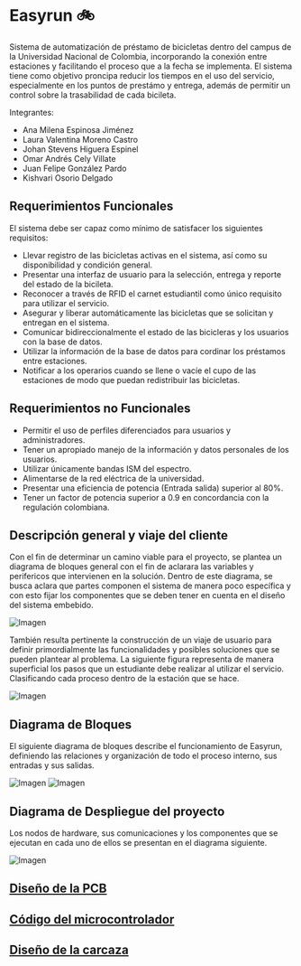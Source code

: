 # Easyrun :bike:

Sistema de automatización de préstamo de bicicletas dentro del campus de la Universidad Nacional de Colombia, incorporando la conexión entre estaciones y facilitando el proceso que a la fecha se implementa. El sistema tiene como objetivo proncipa reducir los tiempos en el uso del servicio, especialmente en los puntos de prestámo y entrega, además de permitir un control sobre la trasabilidad de cada bicileta.

Integrantes: 

* Ana Milena Espinosa Jiménez
* Laura Valentina Moreno Castro
* Johan Stevens Higuera Espinel
* Omar Andrés Cely Villate
* Juan Felipe González Pardo
* Kishvari Osorio Delgado

## Requerimientos Funcionales ##

El sistema debe ser capaz como mínimo de satisfacer los siguientes requisitos:

* Llevar registro de las bicicletas activas en el sistema, así como su disponibilidad y condición general.
* Presentar una interfaz de usuario para la selección, entrega y reporte del estado de la bicileta.
* Reconocer a través de RFID el carnet estudiantil como único requisito para utilizar el servicio. 
* Asegurar y liberar automáticamente las bicicletas que se solicitan y entregan en el sistema. 
* Comunicar bidireccionalmente el estado de las bicicleras y los usuarios con la base de datos.
* Utilizar la información de la base de datos para cordinar los préstamos entre estaciones.
* Notificar a los operarios cuando se llene o vacíe el cupo de las estaciones de modo que puedan redistribuir las bicicletas.

## Requerimientos no Funcionales ##

* Permitir el uso de perfiles diferenciados para usuarios y administradores.
* Tener un apropiado manejo de la información y datos personales de los usuarios.
* Utilizar únicamente bandas ISM del espectro.
* Alimentarse de la red eléctrica de la universidad.
* Presentar una eficiencia de potencia (Entrada salida) superior al 80%.
* Tener un factor de potencia superior a 0.9 en concordancia con la regulación colombiana.

## Descripción general y viaje del cliente ##

Con el fin de determinar un camino viable para el proyecto, se plantea un diagrama de bloques general con el fin de aclarara las variables y perifericos que intervienen en la solución. Dentro de este diagrama, se busca aclara que partes componen el sistema de manera poco específica y con esto fijar los componentes que se deben tener en cuenta en el diseño del sistema embebido.

![Imagen](https://github.com/felipeg86/Easyrun/blob/7021e59d89bb2bfd1115d05f9bedde976ee1c1a8/Images/Diagrama%20General.jpg)

También resulta pertinente la construcción de un viaje de usuario para definir primordialmente las funcionalidades y posibles soluciones que se pueden plantear al problema. La siguiente figura representa de manera superficial los pasos que un estudiante debe realizar al utilizar el servicio. Clasificando cada proceso dentro de la estación que se hace.

![Imagen](https://github.com/felipeg86/Easyrun/blob/main/Images/Embebidos%20-%20Frame%201.jpg) 

## Diagrama de Bloques ##

El siguiente diagrama de bloques describe el funcionamiento de Easyrun, definiendo las relaciones y organización de todo el proceso interno, sus entradas y sus salidas.

![Imagen](https://github.com/felipeg86/Easyrun/blob/ca067636eb22f11a325dc4f5554fbd1dd7c24521/Images/Diagrama%20de%20bloques_1.jpg) 
![Imagen](https://github.com/felipeg86/Easyrun/blob/ca067636eb22f11a325dc4f5554fbd1dd7c24521/Images/Diagrama%20de%20bloques_2.jpg) 

## Diagrama de Despliegue del proyecto ##

Los nodos de hardware, sus comunicaciones y los componentes que se ejecutan en cada uno de ellos se presentan en el diagrama siguiente.

![Imagen](https://github.com/felipeg86/Easyrun/blob/main/Images/Diagrama%20sistema.png)


## [Diseño de la PCB](https://github.com/felipeg86/Easyrun/tree/main/Circuit%20Design)
## [Código del microcontrolador](https://github.com/felipeg86/Easyrun/tree/main/Micropython)
## [Diseño de la carcaza](https://github.com/felipeg86/Easyrun/tree/main/Case%20Design)
